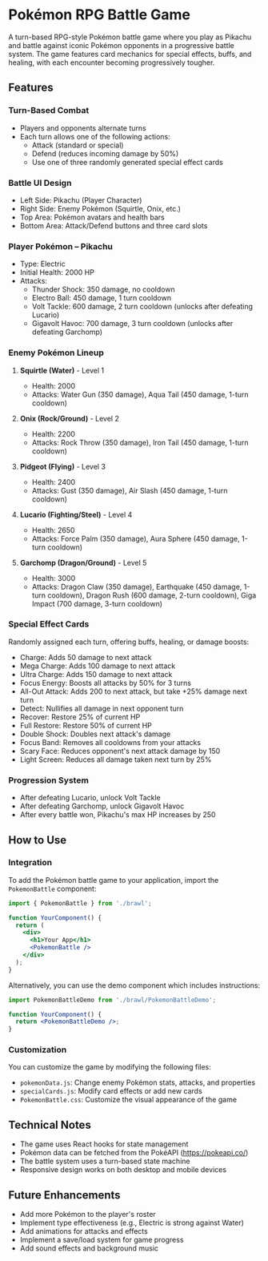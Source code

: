 # Pokémon RPG Battle Game

A turn-based RPG-style Pokémon battle game where you play as Pikachu and battle against iconic Pokémon opponents in a progressive battle system. The game features card mechanics for special effects, buffs, and healing, with each encounter becoming progressively tougher.

## Features

### Turn-Based Combat
- Players and opponents alternate turns
- Each turn allows one of the following actions:
  - Attack (standard or special)
  - Defend (reduces incoming damage by 50%)
  - Use one of three randomly generated special effect cards

### Battle UI Design
- Left Side: Pikachu (Player Character)
- Right Side: Enemy Pokémon (Squirtle, Onix, etc.)
- Top Area: Pokémon avatars and health bars
- Bottom Area: Attack/Defend buttons and three card slots

### Player Pokémon – Pikachu
- Type: Electric
- Initial Health: 2000 HP
- Attacks:
  - Thunder Shock: 350 damage, no cooldown
  - Electro Ball: 450 damage, 1 turn cooldown
  - Volt Tackle: 600 damage, 2 turn cooldown (unlocks after defeating Lucario)
  - Gigavolt Havoc: 700 damage, 3 turn cooldown (unlocks after defeating Garchomp)

### Enemy Pokémon Lineup
1. **Squirtle (Water)** - Level 1
   - Health: 2000
   - Attacks: Water Gun (350 damage), Aqua Tail (450 damage, 1-turn cooldown)

2. **Onix (Rock/Ground)** - Level 2
   - Health: 2200
   - Attacks: Rock Throw (350 damage), Iron Tail (450 damage, 1-turn cooldown)

3. **Pidgeot (Flying)** - Level 3
   - Health: 2400
   - Attacks: Gust (350 damage), Air Slash (450 damage, 1-turn cooldown)

4. **Lucario (Fighting/Steel)** - Level 4
   - Health: 2650
   - Attacks: Force Palm (350 damage), Aura Sphere (450 damage, 1-turn cooldown)

5. **Garchomp (Dragon/Ground)** - Level 5
   - Health: 3000
   - Attacks: Dragon Claw (350 damage), Earthquake (450 damage, 1-turn cooldown), Dragon Rush (600 damage, 2-turn cooldown), Giga Impact (700 damage, 3-turn cooldown)

### Special Effect Cards
Randomly assigned each turn, offering buffs, healing, or damage boosts:
- Charge: Adds 50 damage to next attack
- Mega Charge: Adds 100 damage to next attack
- Ultra Charge: Adds 150 damage to next attack
- Focus Energy: Boosts all attacks by 50% for 3 turns
- All-Out Attack: Adds 200 to next attack, but take +25% damage next turn
- Detect: Nullifies all damage in next opponent turn
- Recover: Restore 25% of current HP
- Full Restore: Restore 50% of current HP
- Double Shock: Doubles next attack's damage
- Focus Band: Removes all cooldowns from your attacks
- Scary Face: Reduces opponent's next attack damage by 150
- Light Screen: Reduces all damage taken next turn by 25%

### Progression System
- After defeating Lucario, unlock Volt Tackle
- After defeating Garchomp, unlock Gigavolt Havoc
- After every battle won, Pikachu's max HP increases by 250

## How to Use

### Integration

To add the Pokémon battle game to your application, import the `PokemonBattle` component:

```jsx
import { PokemonBattle } from './brawl';

function YourComponent() {
  return (
    <div>
      <h1>Your App</h1>
      <PokemonBattle />
    </div>
  );
}
```

Alternatively, you can use the demo component which includes instructions:

```jsx
import PokemonBattleDemo from './brawl/PokemonBattleDemo';

function YourComponent() {
  return <PokemonBattleDemo />;
}
```

### Customization

You can customize the game by modifying the following files:

- `pokemonData.js`: Change enemy Pokémon stats, attacks, and properties
- `specialCards.js`: Modify card effects or add new cards
- `PokemonBattle.css`: Customize the visual appearance of the game

## Technical Notes

- The game uses React hooks for state management
- Pokémon data can be fetched from the PokéAPI (https://pokeapi.co/)
- The battle system uses a turn-based state machine
- Responsive design works on both desktop and mobile devices

## Future Enhancements

- Add more Pokémon to the player's roster
- Implement type effectiveness (e.g., Electric is strong against Water)
- Add animations for attacks and effects
- Implement a save/load system for game progress
- Add sound effects and background music
